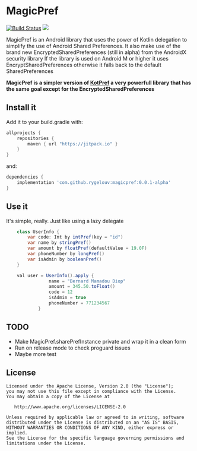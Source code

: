 # MagicPref

[![Build Status](https://travis-ci.org/rygelouv/MagicPref.svg?branch=master)](https://travis-ci.org/rygelouv/MagicPref)
[![](https://jitpack.io/v/rygelouv/magicpref.svg)](https://jitpack.io/#rygelouv/magicpref)

MagicPref is an Android library that uses the power of Kotlin delegation to simplify
the use of Android Shared Preferences. It also make use of the brand new EncryptedSharedPreferences (still in alpha) from the AndroidX security library
If the library is used on Android M or higher it uses EncryptSharedPreferences otherwise it falls back to the default SharedPreferences

**MagicPref is a simpler version of [KotPref](http://www.rygelouv.wordpress.com/) a very powerfull library that has the same goal except for the EncryptedSharedPreferences**


## Install it
Add it to your build.gradle with:
```gradle
allprojects {
    repositories {
        maven { url "https://jitpack.io" }
    }
}
```
and:

```gradle
dependencies {
    implementation 'com.github.rygelouv:magicpref:0.0.1-alpha'
}
```


## Use it

It's simple, really. Just like using a lazy delegate

```java
    class UserInfo {
        var code: Int by intPref(key = "id")
        var name by stringPref()
        var amount by floatPref(defaultValue = 19.0F)
        var phoneNumber by longPref()
        var isAdmin by booleanPref()
    }

    val user = UserInfo().apply {
                name = "Bernard Mamadou Diop"
                amount = 345.50.toFloat()
                code = 12
                isAdmin = true
                phoneNumber = 771234567
            }
```

## TODO
- Make MagicPref.sharePrefInstance private and wrap it in a clean form
- Run on release mode to check proguard issues
- Maybe more test


License
--------


    Licensed under the Apache License, Version 2.0 (the "License");
    you may not use this file except in compliance with the License.
    You may obtain a copy of the License at

       http://www.apache.org/licenses/LICENSE-2.0

    Unless required by applicable law or agreed to in writing, software
    distributed under the License is distributed on an "AS IS" BASIS,
    WITHOUT WARRANTIES OR CONDITIONS OF ANY KIND, either express or implied.
    See the License for the specific language governing permissions and
    limitations under the License.
